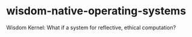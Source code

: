 # wisdom-native-operating-systems
Wisdom Kernel: What if a system for reflective, ethical computation?
